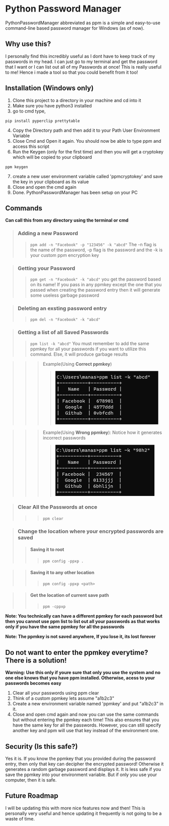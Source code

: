 # Python Password Manager
PythonPasswordManager abbreviated as ppm is a simple and easy-to-use command-line based password manager for Windows (as of now).

## Why use this?
I personally find this incredibly useful as I dont have to keep track of my passwords in my head. I can just go to my terminal and get the password that I want or I can list out all of my Passwords at once! This is really useful to me! Hence i made a tool so that you could benefit from it too!

## Installation (Windows only)
1. Clone this project to a directory in your machine and cd into it
2. Make sure you have python3 installed 
3. go to cmd type, 
```
pip install pyperclip prettytable
```
4. Copy the Directory path and then add it to your Path User Environment Variable
5. Close Cmd and Open it again. You should now be able to type ppm and access this script
6. Run the Keygen (only for the first time) and then you will get a cryptokey which will be copied to your clipboard
```
ppm keygen
```
7. create a new user environment variable called 'ppmcryptokey' and save the key in your clipboard as its value
8. Close and open the cmd again
9. Done. PythonPasswordManager has been setup on your PC

## Commands
**Can call this from any directory using the terminal or cmd**

> ### Adding a new Password
>> ```ppm add -n "Facebook" -p "123456" -k "abcd"```
>> The -n flag is the name of the password, -p flag is the password and the -k is your custom ppm encryption key

> ### Getting your Password
>> ```ppm get -n "Facebook" -k "abcd"``` you get the password based on its name! If you pass in any ppmkey except the one that you passed when creating the password entry then it will generate some useless garbage password

> ### Deleting an exsting password entry
>> ```ppm del -n "Facebook" -k "abcd"```

> ### Getting a list of all Saved Passwords
>> ```ppm list -k "abcd"``` You must remember to add the same ppmkey for all your passwords if you want to utilize this command. Else, it will produce garbage results

>>> Example(Using **Correct ppmkey**)
>>>> ![](https://github.com/synapsecode/PythonPasswordManager/blob/master/GithubData/1.JPG)


>>> Example(Using **Wrong ppmkey**): Notice how it generates incorrect passwords
>>>> ![](https://github.com/synapsecode/PythonPasswordManager/blob/master/GithubData/2.JPG)

> ### Clear All the Passwords at once
>>> ```ppm clear```

> ### Change the location where your encrypted passwords are saved
>> #### Saving it to root
>>> ```ppm config -ppxp .```

>> #### Saving it to any other location
>>> ```ppm config -ppxp <path>```

>> #### Get the location of current save path
>>> ```ppm -cppxp```

**Note: You technically can have a different ppmkey for each password but then you cannot use ppm list to list out all your passwords as that works only if you have the same ppmkey for all the passwords**

**Note: The ppmkey is not saved anywhere, If you lose it, its lost forever**

## Do not want to enter the ppmkey everytime? There is a solution!
**Warning: Use this only if youre sure that only you use the system and no one else knows that you have ppm installed. Otherwise, acess to your passwords becomes easy**

1. Clear all your passwords using ppm clear
2. Think of a custom ppmkey lets assume "a1b2c3"
3. Create a new environment variable named 'ppmkey' and put "a1b2c3" in it.
4. Close and open cmd again and now you can use the same commands but without entering the ppmkey each time! This also ensures that you have the same key for all the passwords. However, you can still specify another key and ppm will use that key instead of the environment one.

## Security (Is this safe?)
Yes it is. If you know the ppmkey that you provided during the password entry, then only that key can decipher the encrypted password! Otherwise it generates a random garbage password and displays it. It is less safe if you save the ppmkey into your environment variable. But if only you use your computer, then it is safe.

## Future Roadmap
I will be updating this with more nice features now and then! This is personally very useful and hence updating it frequently is not going to be a waste of time.
